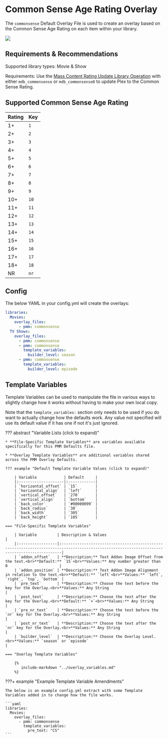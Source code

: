 # Common Sense Age Rating Overlay

The `commonsense` Default Overlay File is used to create an overlay based on the Common Sense Age Rating on each item 
within your library.

![](images/commonsense.png)

## Requirements & Recommendations

Supported library types: Movie & Show

Requirements: Use the [Mass Content Rating Update Library 
Operation](../../config/operations.md#mass-content-rating-update) with either `mdb_commonsense` or `mdb_commonsense0` to 
update Plex to the Common Sense Rating.

## Supported Common Sense Age Rating

| Rating | Key  |
|:-------|:-----|
| 1+     | `1`  |
| 2+     | `2`  |
| 3+     | `3`  |
| 4+     | `4`  |
| 5+     | `5`  |
| 6+     | `6`  |
| 7+     | `7`  |
| 8+     | `8`  |
| 9+     | `9`  |
| 10+    | `10` |
| 11+    | `11` |
| 12+    | `12` |
| 13+    | `13` |
| 14+    | `14` |
| 15+    | `15` |
| 16+    | `16` |
| 17+    | `17` |
| 18+    | `18` |
| NR     | `nr` |

## Config

The below YAML in your config.yml will create the overlays:

```yaml
libraries:
  Movies:
    overlay_files:
      - pmm: commonsense
  TV Shows:
    overlay_files:
      - pmm: commonsense
      - pmm: commonsense
        template_variables:
          builder_level: season
      - pmm: commonsense
        template_variables:
          builder_level: episode
```

## Template Variables

Template Variables can be used to manipulate the file in various ways to slightly change how it works without having to 
make your own local copy.

Note that the `template_variables:` section only needs to be used if you do want to actually change how the defaults 
work. Any value not specified will use its default value if it has one if not it's just ignored.

??? abstract "Variable Lists (click to expand)"

    * **File-Specific Template Variables** are variables available specifically for this PMM Defaults file.

    * **Overlay Template Variables** are additional variables shared across the PMM Overlay Defaults.

    ??? example "Default Template Variable Values (click to expand)"

        | Variable            | Default     |
        |:--------------------|:------------|
        | `horizontal_offset` | `15`        |
        | `horizontal_align`  | `left`      |
        | `vertical_offset`   | `270`       |
        | `vertical_align`    | `bottom`    |
        | `back_color`        | `#00000099` |
        | `back_radius`       | `30`        |
        | `back_width`        | `305`       |
        | `back_height`       | `105`       |

    === "File-Specific Template Variables"

        | Variable         | Description & Values                                                                                                                        |
        |:-----------------|:--------------------------------------------------------------------------------------------------------------------------------------------|
        | `addon_offset`   | **Description:** Text Addon Image Offset from the text.<br>**Default:** `15`<br>**Values:** Any number greater than 0                       |
        | `addon_position` | **Description:** Text Addon Image Alignment in relation to the text.<br>**Default:** `left`<br>**Values:** `left`, `right`, `top`, `bottom` |
        | `pre_text`       | **Description:** Choose the text before the key for the Overlay.<br>**Values:** Any String                                                  |
        | `post_text`      | **Description:** Choose the text after the key for the Overlay.<br>**Default:** `+`<br>**Values:** Any String                               |
        | `pre_nr_text`    | **Description:** Choose the text before the `nr` key for the Overlay.<br>**Values:** Any String                                             |
        | `post_nr_text`   | **Description:** Choose the text after the `nr` key for the Overlay.<br>**Values:** Any String                                              |
        | `builder_level`  | **Description:** Choose the Overlay Level.<br>**Values:** `season` or `episode`                                                             |

    === "Overlay Template Variables"

        {%
           include-markdown "../overlay_variables.md"
        %}
    
???+ example "Example Template Variable Amendments"

    The below is an example config.yml extract with some Template Variables added in to change how the file works.
    
    ```yaml
    libraries:
      Movies:
        overlay_files:
          - pmm: commonsense
            template_variables:
              pre_text: "CS"
    ```
